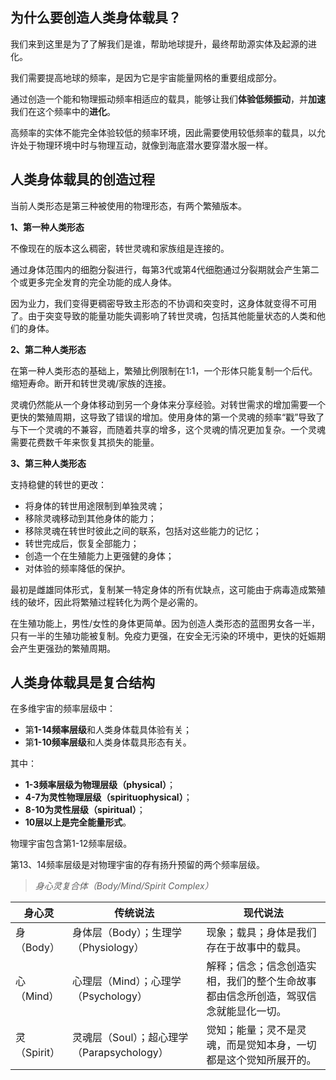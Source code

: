 ## 为什么要创造人类身体载具？

我们来到这里是为了了解我们是谁，帮助地球提升，最终帮助源实体及起源的进化。

我们需要提高地球的频率，是因为它是宇宙能量网格的重要组成部分。

通过创造一个能和物理振动频率相适应的载具，能够让我们**体验低频振动**，并**加速**我们在这个频率中的**进化**。

高频率的实体不能完全体验较低的频率环境，因此需要使用较低频率的载具，以允许处于物理环境中时与物理互动，就像到海底潜水要穿潜水服一样。


## 人类身体载具的创造过程

当前人类形态是第三种被使用的物理形态，有两个繁殖版本。

**1、第一种人类形态**

不像现在的版本这么稠密，转世灵魂和家族组是连接的。

通过身体范围内的细胞分裂进行，每第3代或第4代细胞通过分裂期就会产生第二个或更多完全发育的完全功能的成人身体。

因为业力，我们变得更稠密导致主形态的不协调和突变时，这身体就变得不可用了。由于突变导致的能量功能失调影响了转世灵魂，包括其他能量状态的人类和他们的身体。

**2、第二种人类形态**

在第一种人类形态的基础上，繁殖比例限制在1:1，一个形体只能复制一个后代。缩短寿命。断开和转世灵魂/家族的连接。

灵魂仍然能从一个身体移动到另一个身体来分享经验。对转世需求的增加需要一个更快的繁殖周期，这导致了错误的增加。使用身体的第一个灵魂的频率“戳”导致了与下一个灵魂的不兼容，而随着共享的增多，这个灵魂的情况更加复杂。一个灵魂需要花费数千年来恢复其损失的能量。

**3、第三种人类形态**

支持稳健的转世的更改：

- 将身体的转世用途限制到单独灵魂；
- 移除灵魂移动到其他身体的能力；
- 移除灵魂在转世时彼此之间的联系，包括对这些能力的记忆；
- 转世完成后，恢复全部能力；
- 创造一个在生殖能力上更强健的身体；
- 对体验的频率降低的保护。

最初是雌雄同体形式，复制某一特定身体的所有优缺点，这可能由于病毒造成繁殖线的破坏，因此将繁殖过程转化为两个是必需的。

在生殖功能上，男性/女性的身体更简单。因为创造人类形态的蓝图男女各一半，只有一半的生殖功能被复制。免疫力更强，在安全无污染的环境中，更快的妊娠期会产生更强劲的繁殖周期。


## 人类身体载具是复合结构

在多维宇宙的频率层级中：

- 第**1-14频率层级**和人类身体载具体验有关；
- 第**1-10频率层级**和人类身体载具形态有关。

其中：

- **1-3频率层级为物理层级（physical）**；
- **4-7为灵性物理层级（spirituophysical）**；
- **8-10为灵性层级（spiritual）**；
- **10层以上是完全能量形式**。

物理宇宙包含第1-12频率层级。

第13、14频率层级是对物理宇宙的存有扬升预留的两个频率层级。


> *身心灵复合体（Body/Mind/Spirit Complex）*

身心灵|传统说法|现代说法
---|---|---
身（Body）|身体层（Body）；生理学（Physiology）|现象；载具；身体是我们存在于故事中的载具。
心（Mind）|心理层（Mind）；心理学（Psychology）|解释；信念；信念创造实相，我们的整个生命故事都由信念所创造，驾驭信念就能显化一切。
灵（Spirit）|灵魂层（Soul）；超心理学（Parapsychology）|觉知；能量；灵不是灵魂，而是觉知本身，一切都是这个觉知所展开的。